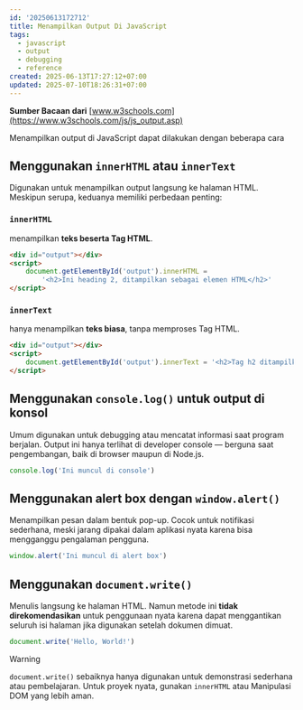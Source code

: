 ```yaml
---
id: '20250613172712'
title: Menampilkan Output Di JavaScript
tags:
  - javascript
  - output
  - debugging
  - reference
created: 2025-06-13T17:27:12+07:00
updated: 2025-07-10T18:26:31+07:00
---
```


**Sumber Bacaan dari** [www.w3schools.com](https://www.w3schools.com/js/js_output.asp)

Menampilkan output di JavaScript dapat dilakukan dengan beberapa cara

## Menggunakan `innerHTML` atau `innerText`

Digunakan untuk menampilkan output langsung ke halaman HTML. Meskipun serupa, keduanya memiliki perbedaan penting:

### `innerHTML`

menampilkan **teks beserta Tag HTML**.

```html
<div id="output"></div>
<script>
	document.getElementById('output').innerHTML =
		'<h2>Ini heading 2, ditampilkan sebagai elemen HTML</h2>'
</script>
```

### `innerText`

hanya menampilkan **teks biasa**, tanpa memproses Tag HTML.

```html
<div id="output"></div>
<script>
	document.getElementById('output').innerText = '<h2>Tag h2 ditampilkan sebagai teks</h2>'
</script>
```

## Menggunakan `console.log()` untuk output di konsol

Umum digunakan untuk debugging atau mencatat informasi saat program berjalan. Output ini hanya terlihat di developer console — berguna saat pengembangan, baik di browser maupun di Node.js.

```javascript
console.log('Ini muncul di console')
```

## Menggunakan alert box dengan `window.alert()`

Menampilkan pesan dalam bentuk pop-up. Cocok untuk notifikasi sederhana, meski jarang dipakai dalam aplikasi nyata karena bisa mengganggu pengalaman pengguna.

```javascript
window.alert('Ini muncul di alert box')
```

## Menggunakan `document.write()`

Menulis langsung ke halaman HTML. Namun metode ini **tidak direkomendasikan** untuk penggunaan nyata karena dapat menggantikan seluruh isi halaman jika digunakan setelah dokumen dimuat.

```javascript
document.write('Hello, World!')
```

> [!warning]
>
> `document.write()` sebaiknya hanya digunakan untuk demonstrasi sederhana atau pembelajaran. Untuk proyek nyata, gunakan `innerHTML` atau Manipulasi DOM yang lebih aman.
